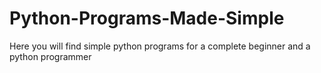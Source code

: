 # Python-Programs-Made-Simple
Here you will find simple python programs for a complete beginner and a python programmer
